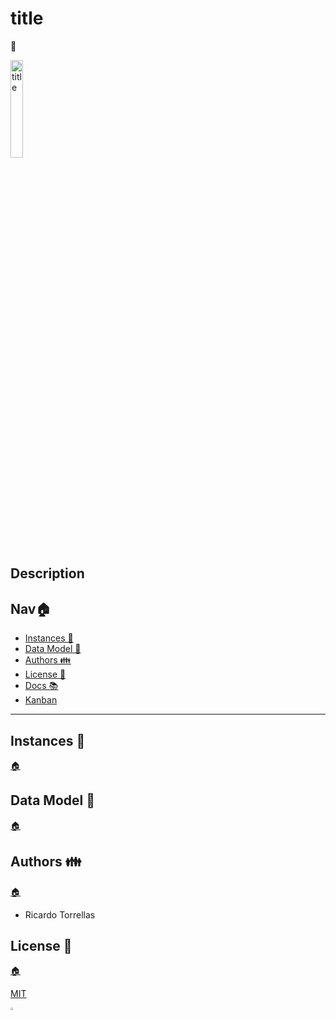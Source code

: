# title

👻

<img src="" alt="title" width="20%">

## Description

<h2 id="nav">Nav🏠 </h2>

* [Instances 🧮](#instances)
* [Data Model 💾](#data-model)
* [Authors 👪](#authors)
* [License 📄](#license)
* [Docs 📚](https://user-name.github.io/project-name)
* [Kanban](./kanban.md)

***
<h2 id="instances">Instances 🧮 </h2>

[🏠](#nav "Back home")

<h2 id="data-model">Data Model 💾</h2>

[🏠](#nav "Back home")

<h2 id="authors">Authors 👪</h2>

[🏠](#nav "Back home")

* Ricardo Torrellas

<h2 id="license">License 📄</h2>

[🏠](#nav "Back home")

[MIT](./LICENSE)

<img src="https://res.cloudinary.com/rick-rick-torrellas/image/upload/v1632064143/icons/pill_sakm1z.svg" alt="template" width="3%">
